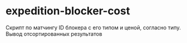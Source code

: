 # expedition-blocker-cost
Скрипт по матчингу ID блокера с его типом и ценой, согласно типу. Вывод отсортированных результатов
